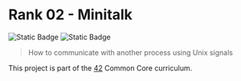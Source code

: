 # Rank 02 - Minitalk

![Static Badge](https://img.shields.io/badge/Score-125%2F100-green?style=for-the-badge&logo=42&color=%233a9100)
![Static Badge](https://img.shields.io/badge/Language-C-orange?style=for-the-badge&logo=C)

> How to communicate with another process using Unix signals

This project is part of the [42](https://www.42network.org) Common Core curriculum.
